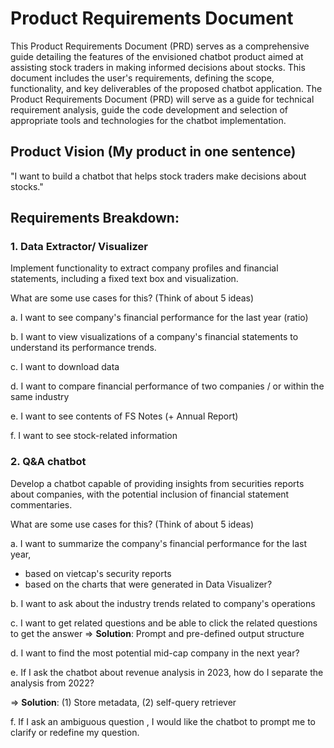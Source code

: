 # Product Requirements Document
This Product Requirements Document (PRD) serves as a comprehensive guide detailing the features of the envisioned chatbot product aimed at assisting stock traders in making informed decisions about stocks. 
This document includes the user's requirements, defining the scope, functionality, and key deliverables of the proposed chatbot application.
The Product Requirements Document (PRD) will serve as a guide for technical requirement analysis, guide the code development and selection of appropriate tools and technologies for the chatbot implementation.

## Product Vision (My product in one sentence)
"I want to build a chatbot that helps stock traders make decisions about stocks."


## Requirements Breakdown:
### 1. Data Extractor/ Visualizer
Implement functionality to extract company profiles and financial statements, including a fixed text box and visualization.

What are some use cases for this? (Think of about 5 ideas)

a. I want to see company's financial performance for the last year (ratio)

b. I want to view visualizations of a company's financial statements to understand its performance trends.

c. I want to download data

d. I want to compare financial performance of two companies / or within the same industry 

e. I want to see contents of FS Notes (+ Annual Report)

f. I want to see stock-related information 


### 2. Q&A chatbot
Develop a chatbot capable of providing insights from securities reports about companies, with the potential inclusion of financial statement commentaries.

What are some use cases for this? (Think of about 5 ideas)

a. I want to summarize the company's financial performance for the last year,
+ based on vietcap's security reports
+ based on the charts that were generated in Data Visualizer?
  

b. I want to ask about the industry trends related to company's operations


c. I want to get related questions and be able to click the related questions to get the answer
=> **Solution**: Prompt and pre-defined output structure

d. I want to find the most potential mid-cap company in the next year? 


e. If I ask the chatbot about revenue analysis in 2023, how do I separate the analysis from 2022? 

=> **Solution**: (1) Store metadata, (2) self-query retriever


f. If I ask an ambiguous question , I would like the chatbot to prompt me to clarify or redefine my question.


